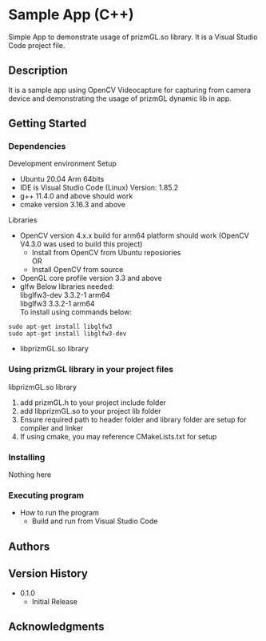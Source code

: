  
# Sample App (C++)

Simple App to demonstrate usage of prizmGL.so library. It is a Visual Studio Code project file.

## Description

It is a sample app using OpenCV Videocapture for capturing from camera device and demonstrating the usage of prizmGL dynamic lib in app. 


## Getting Started

### Dependencies

Development environment Setup
* Ubuntu 20.04 Arm 64bits
* IDE is Visual Studio Code (Linux) Version: 1.85.2
* g++ 11.4.0 and above should work
* cmake version 3.16.3 and above

Libraries
* OpenCV version 4.x.x build for arm64 platform should work (OpenCV V4.3.0 was used to build this project)
    * Install from OpenCV from Ubuntu reposiories  
    OR
    * Install OpenCV from source
* OpenGL core profile version 3.3 and above
* glfw
Below libraries needed:  
libglfw3-dev 3.3.2-1 arm64  
libglfw3 3.3.2-1 arm64  
To install using commands below:
```
sudo apt-get install libglfw3
sudo apt-get install libglfw3-dev
```
* libprizmGL.so library 


### Using prizmGL library in your project files
libprizmGL.so library
1. add prizmGL.h to your project include folder  
2. add libprizmGL.so to your project lib folder
3. Ensure required path to header folder and library folder are setup for compiler and linker
4. If using cmake, you may reference CMakeLists.txt for setup

### Installing

Nothing here

### Executing program

* How to run the program
    * Build and run from Visual Studio Code


## Authors


## Version History

* 0.1.0
    * Initial Release

## Acknowledgments


